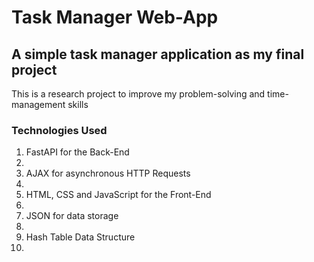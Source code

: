 <h1> Task Manager Web-App </h1>
<h2>A simple task manager application as my final project</h2>
    <p>This is a research project to improve my problem-solving and time-management skills</p>

<h3>Technologies Used</h3>
    <ol>
        <li>FastAPI for the Back-End<li>
        <li>AJAX for asynchronous HTTP Requests<li>
        <li>HTML, CSS and JavaScript for the Front-End<li>
        <li>JSON for data storage<li>
        <li>Hash Table Data Structure<li>
    </ol>
